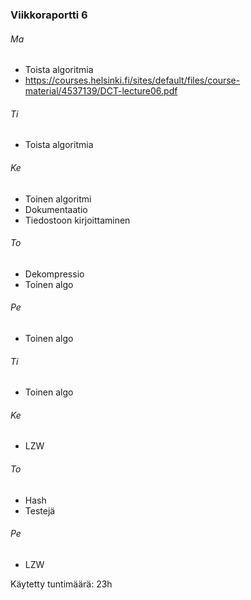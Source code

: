 ### Viikkoraportti 6

###### Ma
- Toista algoritmia
- https://courses.helsinki.fi/sites/default/files/course-material/4537139/DCT-lecture06.pdf

###### Ti
- Toista algoritmia

###### Ke
- Toinen algoritmi
- Dokumentaatio
- Tiedostoon kirjoittaminen

###### To
- Dekompressio
- Toinen algo

###### Pe
- Toinen algo

###### Ti
- Toinen algo

###### Ke
- LZW

###### To
- Hash
- Testejä

###### Pe
- LZW

Käytetty tuntimäärä: 23h